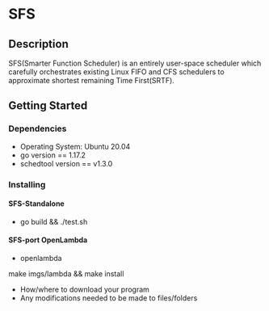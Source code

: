 # SFS

## Description

 SFS(Smarter Function Scheduler) is an entirely user-space scheduler which carefully orchestrates existing Linux FIFO and CFS schedulers to approximate shortest remaining Time First(SRTF).

## Getting Started

### Dependencies

* Operating System: Ubuntu 20.04
* go version == 1.17.2
* schedtool version == v1.3.0

### Installing

#### SFS-Standalone

* go build && ./test.sh

#### SFS-port OpenLambda

* openlambda

make imgs/lambda && make install
* How/where to download your program
* Any modifications needed to be made to files/folders
